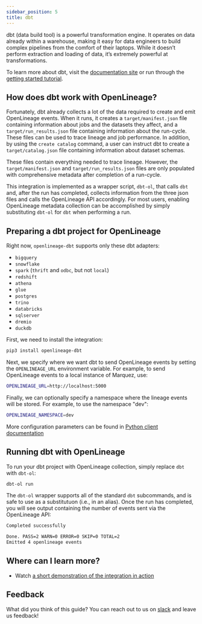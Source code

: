 ```yaml
---
sidebar_position: 5
title: dbt
---
```


dbt (data build tool) is a powerful transformation engine. It operates on data already within a warehouse, making it easy for data engineers to build complex pipelines from the comfort of their laptops. While it doesn’t perform extraction and loading of data, it’s extremely powerful at transformations.

To learn more about dbt, visit the [documentation site](https://docs.getdbt.com) or run through the [getting started tutorial](https://docs.getdbt.com/tutorial/setting-up).

## How does dbt work with OpenLineage?

Fortunately, dbt already collects a lot of the data required to create and emit OpenLineage events. When it runs, it creates a `target/manifest.json` file containing information about jobs and the datasets they affect, and a `target/run_results.json` file containing information about the run-cycle. These files can be used to trace lineage and job performance. In addition, by using the `create catalog` command, a user can instruct dbt to create a `target/catalog.json` file containing information about dataset schemas.

These files contain everything needed to trace lineage. However, the `target/manifest.json` and `target/run_results.json` files are only populated with comprehensive metadata after completion of a run-cycle. 

This integration is implemented as a wrapper script, `dbt-ol`, that calls `dbt` and, after the run has completed, collects information from the three json files and calls the OpenLineage API accordingly. For most users, enabling OpenLineage metadata collection can be accomplished by simply substituting `dbt-ol` for `dbt` when performing a run.

## Preparing a dbt project for OpenLineage

Right now, `openlineage-dbt` supports only these dbt adapters:

* `bigquery`
* `snowflake`
* `spark` (`thrift` and `odbc`, but not `local`)
* `redshift`
* `athena`
* `glue`
* `postgres`
* `trino`
* `databricks`
* `sqlserver`
* `dremio`
* `duckdb`

First, we need to install the integration:

```bash
pip3 install openlineage-dbt
```

Next, we specify where we want dbt to send OpenLineage events by setting the `OPENLINEAGE_URL` environment variable. For example, to send OpenLineage events to a local instance of Marquez, use:

```bash
OPENLINEAGE_URL=http://localhost:5000
```

Finally, we can optionally specify a namespace where the lineage events will be stored. For example, to use the namespace "dev":

```bash
OPENLINEAGE_NAMESPACE=dev
```

More configuration parameters can be found in [Python client documentation](../client/python.md#configuration)

## Running dbt with OpenLineage

To run your dbt project with OpenLineage collection, simply replace `dbt` with `dbt-ol`:

```bash
dbt-ol run
```

The `dbt-ol` wrapper supports all of the standard `dbt` subcommands, and is safe to use as a substitutuon (i.e., in an alias). Once the run has completed, you will see output containing the number of events sent via the OpenLineage API:

```bash
Completed successfully

Done. PASS=2 WARN=0 ERROR=0 SKIP=0 TOTAL=2
Emitted 4 openlineage events
```

## Where can I learn more?

* Watch [a short demonstration of the integration in action](https://youtu.be/7caHXLDKacg)

## Feedback

What did you think of this guide? You can reach out to us on [slack](https://join.slack.com/t/openlineage/shared_invite/zt-2u4oiyz5h-TEmqpP4fVM5eCdOGeIbZvA) and leave us feedback!  